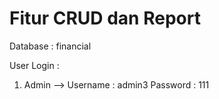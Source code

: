 # Fitur CRUD dan Report
Database : financial

User Login :
1. Admin --> Username : admin3
            Password : 111
